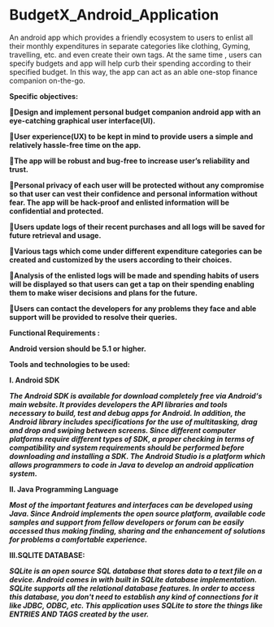 # BudgetX_Android_Application
An android app which provides a friendly ecosystem to users to enlist all their monthly expenditures in separate categories like clothing, Gyming, travelling, etc. and even create their own tags.
At the same time , users can specify budgets and app will help curb their spending according to their specified budget. In this way, the app can act as an able one-stop finance companion on-the-go.

<b>Specific objectives<b>:

Design and implement personal budget companion android app with an eye-catching graphical user interface(UI).

User experience(UX) to be kept in mind to provide users a simple and relatively hassle-free time on the app.

The app will be robust and bug-free to increase user’s reliability and trust.

Personal privacy of each user will be protected without any compromise so that user can vest their confidence and personal information
without fear. The app will be hack-proof and enlisted information will be confidential and protected.

Users update logs of their recent purchases and all logs will be saved for future retrieval and usage.

Various tags which come under different expenditure categories can be created and customized by the users according to their choices.

Analysis of the enlisted logs will be made and spending habits of users will be displayed so that users can get a tap on their
spending enabling them to make wiser decisions and plans for the future.

Users can contact the developers for any problems they face and able support will be provided to resolve their queries.




<b>Functional Requirements </b>:

Android version should be 5.1 or higher.

Tools and technologies to be used:

I. Android SDK

<i>The Android SDK is available for download completely free via Android‘s main website. It provides developers the API libraries
and tools necessary to build, test and debug apps for Android. In addition, the Android library includes specifications for
the use of multitasking, drag and drop and swiping between screens. Since different computer platforms require different types
of SDK, a proper checking in terms of compatibility and system requirements should be performed before downloading and installing
a SDK. The Android Studio is a platform which allows programmers to code in Java to develop an android application system.</i>





II. Java Programming Language

<i>Most of the important features and interfaces can be developed using Java. Since Android implements the open source platform,
available code samples and support from fellow developers or forum can be easily accessed thus making finding, sharing and 
the enhancement of solutions for problems a comfortable experience.</i>





III.SQLITE DATABASE​:

<i>SQLite is an open source SQL database that stores data to a text file on a device. Android comes in with built in SQLite database implementation. SQLite supports all the relational database features. In order to access this database, you don't need to establish any kind of connections for it like JDBC, ODBC, etc.
This application uses SQLite to store the things like ​ENTRIES AND TAGS ​created by the user. </i>
